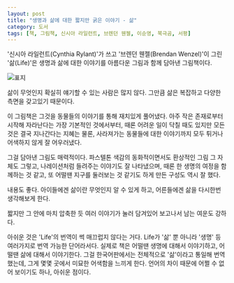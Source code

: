 ```yaml
---
layout: post
title: "생명과 삶에 대한 짧지만 굵은 이야기 - 삶"
category: 도서
tags: [책, 그림책, 신시아 라일런트, 브렌던 웬젤, 이순영, 북극곰, 서평]
---
```


'신시아 라일런트(Cynthia Rylant)'가 쓰고
'브렌던 웬젤(Brendan Wenzel)'이 그린
'삶(Life)'은
생명과 삶에 대한 이야기를 아름다운 그림과 함께 담아낸 그림책이다.

![표지](https://lh3.googleusercontent.com/S0qeAXPsKvtKQpUp6os26SNYO1fKE7eUrrNVfu2nzQD0HhWoNU09whERbI6C2JhBMvTPwUW1vPhkUA=s480)

삶이 무엇인지 확실히 얘기할 수 있는 사람은 많지 않다.
그만큼 삶은 복잡하고 다양한 측면을 갖고있기 때문이다.

이 그림책은 그것을 동물들의 이야기를 통해 재치있게 풀어냈다.
아주 작은 존재로부터 시작해 자라난다는 가장 기본적인 것에서부터,
때론 어려운 일이 닥칠 때도 있지만 모든 것은 결국 지나간다는 지혜는 물론,
사라져가는 동물들에 대한 이야기까지 모두 튀거나 어색하지 않게 잘 어우러냈다.

그걸 담아낸 그림도 매력적이다.
파스텔톤 색감의 동화적이면서도 환상적인 그림 그 자체도 그렇고,
나레이션처럼 들려주는 이야기도 잘 나타냈으며,
때론 한 생명의 여정을 함께하는 것 같고,
또 어떨땐 지구를 둘러보는 것 같기도 하게 만든 구성도 역시 잘 했다.

내용도 좋다.
아이들에겐 삶이란 무엇인지 알 수 있게 하고,
어른들에겐 삶을 다시한번 생각해보게 한다.

짧지만 그 안에 마치 압축한 듯 여러 이야기가 눌러 담겨있어
보고나서 남는 여운도 강하다.

아쉬운 것은 'Life'의 번역이 썩 매끄럽지 않다는 거다.
Life가 '삶' 뿐 아니라 '생명' 등 여러가지로 번역 가능한 단어라서다.
실제로 책은 어떨땐 생명에 대해서 이야기하고, 어떨땐 삶에 대해서 이야기한다.
그걸 한국어판에서는 전체적으로 '삶'이라고 통일해 번역했는데,
그게 몇몇 곳에서 미묘한 어색함을 느끼게 한다.
언어의 차이 때문에 어쩔 수 없어 보이기도 하나, 아쉬운 점이다.
